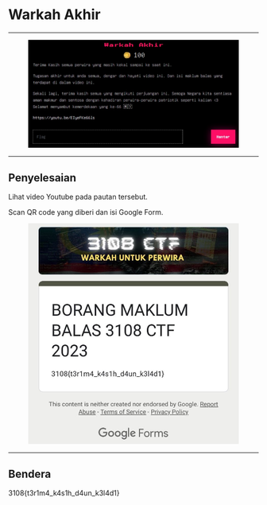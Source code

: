 # Warkah Akhir

***

<figure><img src="../../../../.gitbook/assets/image (21) (1) (1) (1).png" alt=""><figcaption></figcaption></figure>

***

## Penyelesaian

Lihat video Youtube pada pautan tersebut.

Scan QR code yang diberi dan isi Google Form.

<figure><img src="../../../../.gitbook/assets/image (22) (1) (1) (1).png" alt=""><figcaption></figcaption></figure>

***

## Bendera

3108{t3r1m4\_k4s1h\_d4un\_k3l4d1}
